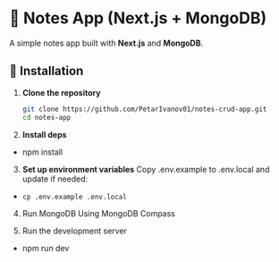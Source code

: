 # 📝 Notes App (Next.js + MongoDB)

A simple notes app built with **Next.js** and **MongoDB**.

## 🚀 Installation

1. **Clone the repository**
   ```sh
   git clone https://github.com/PetarIvanov01/notes-crud-app.git
   cd notes-app
   ```
2. **Install deps**

- npm install

3. **Set up environment variables**
   Copy .env.example to .env.local and update if needed:

- `cp .env.example .env.local`

4. Run MongoDB Using MongoDB Compass

5. Run the development server

- npm run dev
